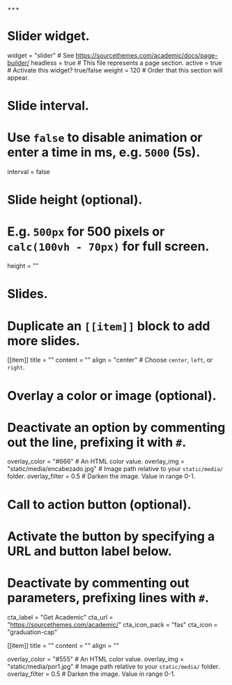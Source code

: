 +++
# Slider widget.
widget = "slider"  # See https://sourcethemes.com/academic/docs/page-builder/
headless = true  # This file represents a page section.
active = true  # Activate this widget? true/false
weight = 120  # Order that this section will appear.

# Slide interval.
# Use `false` to disable animation or enter a time in ms, e.g. `5000` (5s).
interval = false

# Slide height (optional).
# E.g. `500px` for 500 pixels or `calc(100vh - 70px)` for full screen.
height = ""

# Slides.
# Duplicate an `[[item]]` block to add more slides.
[[item]]
  title = ""
  content = ""
  align = "center"  # Choose `center`, `left`, or `right`.

  # Overlay a color or image (optional).
  #   Deactivate an option by commenting out the line, prefixing it with `#`.
  overlay_color = "#666"  # An HTML color value.
  overlay_img = "static/media/encabezado.jpg"  # Image path relative to your `static/media/` folder.
  overlay_filter = 0.5  # Darken the image. Value in range 0-1.

  # Call to action button (optional).
  #   Activate the button by specifying a URL and button label below.
  #   Deactivate by commenting out parameters, prefixing lines with `#`.
  cta_label = "Get Academic"
  cta_url = "https://sourcethemes.com/academic/"
  cta_icon_pack = "fas"
  cta_icon = "graduation-cap"

[[item]]
  title = ""
  content = ""
  align = ""

  overlay_color = "#555"  # An HTML color value.
  overlay_img = "static/media/por1.jpg"  # Image path relative to your `static/media/` folder.
  overlay_filter = 0.5  # Darken the image. Value in range 0-1.
